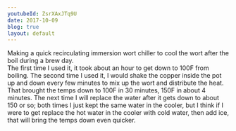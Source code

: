 ```yaml
---
youtubeId: ZsrXAxJTq9U
date: 2017-10-09
blog: true
layout: default
---
```

<div class="row">
	<div class="col-lg-10 col-lg-offset-2">
		<div class="youtube" data-embed="{{ page.youtubeId }}"><div class="play-button"></div></div>
	</div>	
</div>

<div class="row">
	<div class="col-md-10 col-md-offset-4">
		<p>
			Making a quick recirculating immersion wort chiller to cool the wort after the boil during a brew day.
			<br>
			The first time I used it, it took about an hour to get down to 100F from boiling.  
			The second time I used it, I would shake the copper inside the pot up and down every few minutes to mix up the wort and distribute the heat.  That brought the temps down to 100F in 30 minutes, 150F in about 4 minutes.  
			The next time I will replace the water after it gets down to about 150 or so; both times I just kept the same water in the cooler, but I think if I were to get replace the hot water in the cooler with cold water, 
			then add ice, that will bring the temps down even quicker.
		</p>
	</div>
</div>
